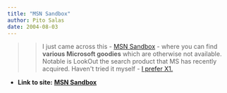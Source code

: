 ```yaml
---
title: "MSN Sandbox"
author: Pito Salas
date: 2004-08-03
---
```



>>

>> I just came across this - [MSN Sandbox](<http://sandbox.msn.com/>) - where
you can find **various Microsoft goodies** which are otherwise not available.
Notable is LookOut the search product that MS has recently acquired. Haven't
tried it myself - [I prefer X1.](<http://www.x1.com/>)


* **Link to site:** **[MSN Sandbox](None)**
